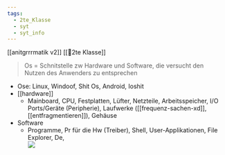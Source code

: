 ```yaml
---
tags:
  - 2te_Klasse
  - syt
  - syt_info
---
```

[[anitgrrrmatik v2]] [[🥲2te Klasse]] 

> Os = Schnitstelle zw Hardware und Software, die versucht den Nutzen des Anwenders zu entsprechen
- Ose: Linux, Windoof, Shit Os, Android, Ioshit
- [[hardware]]
	- Mainboard, CPU, Festplatten, Lüfter, Netzteile, Arbeitsspeicher, I/O Ports/Geräte (Peripherie), Laufwerke ([[frequenz-sachen-xd]],[[entfragmentieren]]), Gehäuse  
- Software
	- Programme, Pr für die Hw (Treiber), Shell, User-Applikationen, File Explorer, De,    
![](DR21-02-2024-58.excalidraw.svg)